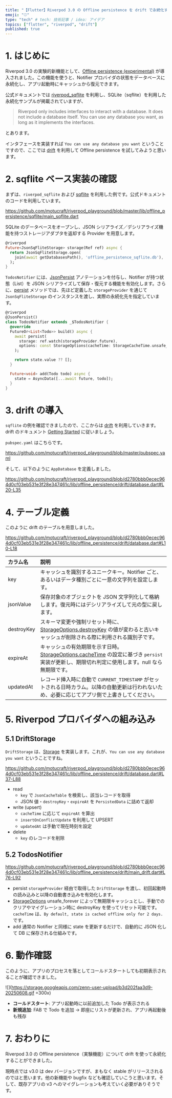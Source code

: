 ```yaml
---
title: "【Flutter】Riverpod 3.0 の Offline persistence を drift で永続化する"
emoji: "⚾"
type: "tech" # tech: 技術記事 / idea: アイデア
topics: ["flutter", "riverpod", "drift"]
published: true
---
```


# 1. はじめに

Riverpod 3.0 の実験的新機能として、[Offline persistence (experimental)](https://riverpod.dev/ja/docs/whats_new#offline-persistence-experimental) が導入されました。この機能を使うと、Notifier プロバイダの状態をデータベースに永続化し、アプリ起動時にキャッシュから復元できます。

公式ドキュメントでは [riverpod_sqflite](https://pub.dev/packages/riverpod_sqflite) を利用し、SQLite（sqflite）を利用した永続化サンプルが掲載されていますが、

> Riverpod only includes interfaces to interact with a database. It does not include a database itself. You can use any database you want, as long as it implements the interfaces.

とあります。

インタフェースを実装すれば `You can use any database you want` ということですので、ここでは [drift](https://pub.dev/packages/drift) を利用して Offline persistence を試してみようと思います。

# 2. sqflite ベース実装の確認

まずは、`riverpod_sqflite` および [sqflite](https://pub.dev/packages/sqflite) を利用した例です。公式ドキュメントのコードを利用しています。

https://github.com/motucraft/riverpod_playground/blob/master/lib/offline_persistence/sqflite/main_sqflite.dart

SQLite のデータベースをオープンし、JSON シリアライズ／デシリアライズ機能を持つストレージアダプタを返却する Provider を用意します。

```dart
@riverpod
Future<JsonSqFliteStorage> storage(Ref ref) async {
  return JsonSqFliteStorage.open(
    join(await getDatabasesPath(), 'offline_persistence_sqflite.db'),
  );
}
```

`TodosNotifier` には、[JsonPersist](https://pub.dev/documentation/riverpod_annotation/3.0.0-dev.15/experimental_json_persist/JsonPersist-class.html) アノテーションを付与し、Notifier が持つ状態（List<Todo>）を JSON シリアライズして保存・復元する機能を有効化します。さらに、[persist](https://pub.dev/documentation/riverpod/3.0.0-dev.15/experimental_persist/Persistable/persist.html) メソッドでは、先ほど定義した `storageProvider` を通じて `JsonSqFliteStorage` のインスタンスを渡し、実際の永続化先を指定しています。

```dart
@riverpod
@JsonPersist()
class TodosNotifier extends _$TodosNotifier {
  @override
  FutureOr<List<Todo>> build() async {
    await persist(
      storage: ref.watch(storageProvider.future),
      options: const StorageOptions(cacheTime: StorageCacheTime.unsafe_forever),
    );

    return state.value ?? [];
  }

  Future<void> add(Todo todo) async {
    state = AsyncData([...await future, todo]);
  }
}
```

# 3. drift の導入

`sqflite` の例を確認できましたので、ここからは [drift](https://pub.dev/packages/drift) を利用していきます。drift のドキュメント [Getting Started](https://drift.simonbinder.eu/setup/) に従いましょう。

`pubspec.yaml` はこちらです。

https://github.com/motucraft/riverpod_playground/blob/master/pubspec.yaml

そして、以下のように `AppDatabase` を定義しました。

https://github.com/motucraft/riverpod_playground/blob/d2780bbb0ecec964d0cf03eb531e3f28e347461c/lib/offline_persistence/drift/database.dart#L20-L35

# 4. テーブル定義

このように drift のテーブルを用意しました。

https://github.com/motucraft/riverpod_playground/blob/d2780bbb0ecec964d0cf03eb531e3f28e347461c/lib/offline_persistence/drift/database.dart#L10-L18

| カラム名       | 説明                                                                                                                                                                                                     |
|:-----------|:-------------------------------------------------------------------------------------------------------------------------------------------------------------------------------------------------------|
| key        | キャッシュを識別するユニークキー。Notifier ごと、あるいはデータ種別ごとに一意の文字列を設定します。                                                                                                                                                 |
| jsonValue  | 保存対象のオブジェクトを JSON 文字列化して格納します。復元時にはデシリアライズして元の型に戻します。                                                                                                                                                  |
| destroyKey | スキーマ変更や強制リセット時に、[StorageOptions.destroyKey](https://pub.dev/documentation/riverpod/3.0.0-dev.15/experimental_persist/StorageOptions/destroyKey.html) の値が変わると古いキャッシュが削除される際に利用される識別子です。                 |
| expireAt   | キャッシュの有効期限を示す日時。[StorageOptions.cacheTime](https://pub.dev/documentation/riverpod/3.0.0-dev.15/experimental_persist/StorageOptions/cacheTime.html) の設定に基づき `persist` 実装が更新し、期限切れ判定に使用します。null なら無期限です。 |
| updatedAt  | レコード挿入時に自動で `CURRENT_TIMESTAMP` がセットされる日時カラム。以降の自動更新は行われないため、必要に応じてアプリ側で上書きしてください。                                                                                                                     |


# 5. Riverpod プロバイダへの組み込み

## 5.1 DriftStorage

`DriftStorage` は、[Storage](https://pub.dev/documentation/riverpod/3.0.0-dev.15/experimental_persist/Storage-class.html) を実装します。これが、`You can use any database you want` ということですね。

https://github.com/motucraft/riverpod_playground/blob/d2780bbb0ecec964d0cf03eb531e3f28e347461c/lib/offline_persistence/drift/database.dart#L37-L88

- read
  - `key` で `JsonCacheTable` を検索し、該当レコードを取得
  - JSON 値・`destroyKey`・`expireAt` を `PersistedData` に詰めて返却
- write (upsert)
  - `cacheTime` に応じて `expireAt` を算出
  - `insertOnConflictUpdate` を利用して UPSERT
  - `updatedAt` は手動で現在時刻を設定
- delete
  - `key` のレコードを削除

## 5.2 TodosNotifier

https://github.com/motucraft/riverpod_playground/blob/d2780bbb0ecec964d0cf03eb531e3f28e347461c/lib/offline_persistence/drift/main_drift.dart#L76-L92

- persist
  `storageProvider` 経由で取得した `DriftStorage` を渡し、初回起動時の読み込みと以降の自動書き込みを有効化します。
- [StorageOptions](https://pub.dev/documentation/riverpod/3.0.0-dev.15/experimental_persist/StorageOptions-class.html)
  unsafe_forever によって無期限キャッシュとし、手動でのクリアやマイグレーション時に destroyKey を使ってリセット可能です。`cacheTime` は、`By default, state is cached offline only for 2 days.` です。
- add
  通常の Notifier と同様に state を更新するだけで、自動的に JSON 化して DB に保存される仕組みです。

# 6. 動作確認

このように、アプリのプロセスを落としてコールドスタートしても初期表示されることが確認できました。

![](https://storage.googleapis.com/zenn-user-upload/b3d202faa3d9-20250608.gif =300x)

- **コールドスタート**: アプリ起動時に以前追加した Todo が表示される
- **新規追加**: FAB で Todo を追加 → 即座にリストが更新され、アプリ再起動後も残存

# 7. おわりに

Riverpod 3.0 の Offline persistence（実験機能）について drift を使って永続化することができました。

現時点では v3.0 は dev バージョンですが、まもなく stable がリリースされるのではと思います。他の新機能や bugfix なども確認していこうと思います。そして、既存アプリの v3 へのマイグレーションも考えていく必要がありそうです。
